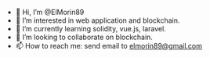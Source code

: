- 👋 Hi, I’m @ElMorin89
- 👀 I’m interested in web application and blockchain.
- 🌱 I’m currently learning solidity, vue.js, laravel.
- 💞️ I’m looking to collaborate on blockchain.
- 📫 How to reach me: send email to elmorin89@gmail.com
